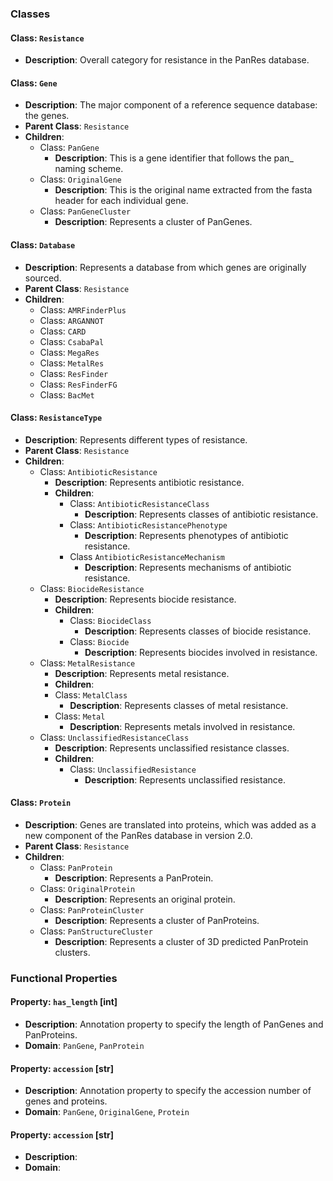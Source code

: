 ### Classes
#### Class: `Resistance`
- **Description**: Overall category for resistance in the PanRes database.

#### Class: `Gene`
- **Description**: The major component of a reference sequence database: the genes. 
- **Parent Class**: `Resistance`
- **Children**:
  - Class: `PanGene`
    - **Description**: This is a gene identifier that follows the pan_ naming scheme. 
  - Class: `OriginalGene`
    - **Description**: This is the original name extracted from the fasta header for each individual gene.
  - Class: `PanGeneCluster`
    - **Description**: Represents a cluster of PanGenes.

#### Class: `Database`
- **Description**: Represents a database from which genes are originally sourced.
- **Parent Class**: `Resistance`
- **Children**: 
  - Class: `AMRFinderPlus`
  - Class: `ARGANNOT`
  - Class: `CARD`
  - Class: `CsabaPal`
  - Class: `MegaRes`
  - Class: `MetalRes`
  - Class: `ResFinder`
  - Class: `ResFinderFG`
  - Class: `BacMet`

#### Class: `ResistanceType`
- **Description**: Represents different types of resistance.
- **Parent Class**: `Resistance`
- **Children**:
  - Class: `AntibioticResistance`
    - **Description**: Represents antibiotic resistance.
    - **Children**:
      - Class: `AntibioticResistanceClass`
        - **Description**: Represents classes of antibiotic resistance.
      - Class: `AntibioticResistancePhenotype`
        - **Description**: Represents phenotypes of antibiotic resistance.
      - Class `AntibioticResistanceMechanism`
        - **Description**: Represents mechanisms of antibiotic resistance.
  - Class: `BiocideResistance`
    - **Description**: Represents biocide resistance.
    - **Children**:
      - Class: `BiocideClass`
        - **Description**: Represents classes of biocide resistance.
      - Class: `Biocide`
        - **Description**: Represents biocides involved in resistance.
  - Class: `MetalResistance`
    - **Description**: Represents metal resistance.
    - **Children**:
    - Class: `MetalClass`
      -  **Description**: Represents classes of metal resistance.
    - Class: `Metal`
      - **Description**: Represents metals involved in resistance.
  - Class: `UnclassifiedResistanceClass`
    - **Description**: Represents unclassified resistance classes.
    - **Children**:
      - Class: `UnclassifiedResistance`
        - **Description**: Represents unclassified resistance.

#### Class: `Protein`
- **Description**: Genes are translated into proteins, which was added as a new component of the PanRes database in version 2.0.
- **Parent Class**: `Resistance`
- **Children**:
  - Class: `PanProtein`
    - **Description**: Represents a PanProtein.
  - Class: `OriginalProtein`
    - **Description**: Represents an original protein.
  - Class: `PanProteinCluster`
    - **Description**: Represents a cluster of PanProteins.
  - Class: `PanStructureCluster`
    - **Description**: Represents a cluster of 3D predicted PanProtein clusters.

### Functional Properties

#### Property: `has_length` [int]
- **Description**: Annotation property to specify the length of PanGenes and PanProteins.
- **Domain**: `PanGene`, `PanProtein`

#### Property: `accession` [str]
- **Description**: Annotation property to specify the accession number of genes and proteins.
- **Domain**: `PanGene`, `OriginalGene`, `Protein`

#### Property: `accession` [str]
- **Description**:
- **Domain**: